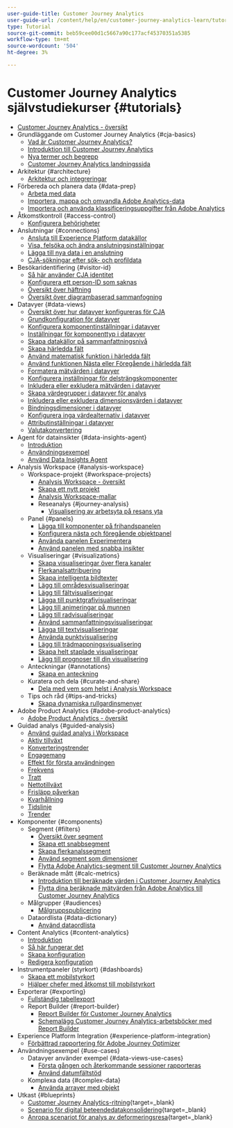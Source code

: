 ```yaml
---
user-guide-title: Customer Journey Analytics
user-guide-url: /content/help/en/customer-journey-analytics-learn/tutorials/overview.html
type: Tutorial
source-git-commit: beb59cee00d1c5667a90c177acf45370351a5385
workflow-type: tm+mt
source-wordcount: '504'
ht-degree: 3%

---
```



# Customer Journey Analytics självstudiekurser {#tutorials}

+ [Customer Journey Analytics - översikt](overview.md)
+ Grundläggande om Customer Journey Analytics {#cja-basics}
   + [Vad är Customer Journey Analytics?](cja-basics/what-is-customer-journey-analytics.md)
   + [Introduktion till Customer Journey Analytics](cja-basics/understanding-customer-journey-analytics.md)
   + [Nya termer och begrepp](cja-basics/new-terms-and-concepts-in-cja.md)
   + [Customer Journey Analytics landningssida](cja-basics/customer-journey-analytics-landing-page.md)
+ Arkitektur {#architecture}
   + [Arkitektur och integreringar](architecture/architecture-and-integrations-of-cja.md)
+ Förbereda och planera data {#data-prep}
   + [Arbeta med data](data-prep/working-with-data-in-cja.md)
   + [Importera, mappa och omvandla Adobe Analytics-data](data-prep/ingest-map-and-transform-adobe-analytics-data.md)
   + [Importera och använda klassificeringsuppgifter från Adobe Analytics](data-prep/ingest-and-use-analytics-classifications.md)
+ Åtkomstkontroll {#access-control}
   + [Konfigurera behörigheter](permissions/set-up-permissions.md)
+ Anslutningar {#connections}
   + [Ansluta till Experience Platform datakällor](connections/connecting-customer-journey-analytics-to-data-sources-in-platform.md)
   + [Visa, felsöka och ändra anslutningsinställningar](connections/connections-details-experience-in-cja.md)
   + [Lägga till nya data i en anslutning](connections/add-past-data-to-an-existing-connection-in-cja.md)
   + [CJA-sökningar efter sök- och profildata](connections/cja-lookup-data.md)
+ Besökaridentifiering {#visitor-id}
   + [Så här använder CJA identitet](visitor-id/understanding-how-customer-journey-analytics-uses-identity.md)
   + [Konfigurera ett person-ID som saknas](visitor-id/configure-missing-person-id.md)
   + [Översikt över häftning](visitor-id/overview-of-stitching.md)
   + [Översikt över diagrambaserad sammanfogning](visitor-id/graph-based-stitching-overview.md)
+ Datavyer {#data-views}
   + [Översikt över hur datavyer konfigureras för CJA](data-views/overview-of-configuring-data-views-for-cja.md)
   + [Grundkonfiguration för datavyer](data-views/basic-configuration-for-data-views.md)
   + [Konfigurera komponentinställningar i datavyer](data-views/configuring-component-settings-in-data-views.md)
   + [Inställningar för komponenttyp i datavyer](data-views/component-type-settings-in-data-views.md)
   + [Skapa datakällor på sammanfattningsnivå](data-views/create-summary-level-data-sources.md)
   + [Skapa härledda fält](data-views/derived-fields-in-cja.md)
   + [Använd matematisk funktion i härledda fält](data-views/use-the-math-function-in-derived-fields.md)
   + [Använd funktionen Nästa eller Föregående i härledda fält](data-views/use-the-next-previous-function-in-derived-fields.md)
   + [Formatera mätvärden i datavyer](data-views/formatting-metrics-in-data-views.md)
   + [Konfigurera inställningar för delsträngskomponenter](data-views/configure-substring-component-settings.md)
   + [Inkludera eller exkludera mätvärden i datavyer](data-views/include-or-exclude-metric-values-in-data-views.md)
   + [Skapa värdegrupper i datavyer för analys](data-views/creating-value-buckets-in-data-views-for-analysis.md)
   + [Inkludera eller exkludera dimensionsvärden i datavyer](data-views/include-or-exclude-dimension-values-in-data-views.md)
   + [Bindningsdimensioner i datavyer](data-views/binding-dimensions-in-data-views.md)
   + [Konfigurera inga värdealternativ i datavyer](data-views/configure-no-value-options-in-data-views.md)
   + [Attributinställningar i datavyer](data-views/attribution-settings-in-data-views.md)
   + [Valutakonvertering](data-views/currency-conversion.md)
+ Agent för datainsikter {#data-insights-agent}
   + [Introduktion](data-insights-agent/introduction-to-the-data-insights-agent.md)
   + [Användningsexempel](data-insights-agent/data-insights-agent-use-cases.md)
   + [Använd Data Insights Agent](data-insights-agent/use-the-data-insights-agent.md)
+ Analysis Workspace {#analysis-workspace}
   + Workspace-projekt {#workspace-projects}
      + [Analysis Workspace - översikt](analysis-workspace/workspace-projects/analysis-workspace-overview.md)
      + [Skapa ett nytt projekt](analysis-workspace/workspace-projects/build-a-new-project.md)
      + [Analysis Workspace-mallar](analysis-workspace/workspace-projects/analysis-workspace-templates.md)
      + Reseanalys {#journey-analysis}
         + [Visualisering av arbetsyta på resans yta](analysis-workspace/workspace-projects/journey-analysis/journey-canvas-viz.md)
   + Panel {#panels}
      + [Lägga till komponenter på frihandspanelen](analysis-workspace/panels/add-components-to-the-freeform-panel.md)
      + [Konfigurera nästa och föregående objektpanel](analysis-workspace/panels/configure-next-previous-item-panel.md)
      + [Använda panelen Experimentera](analysis-workspace/panels/use-the-experimentation-panel.md)
      + [Använd panelen med snabba insikter](analysis-workspace/panels/use-the-quick-insights-panel.md)
   + Visualiseringar {#visualizations}
      + [Skapa visualiseringar över flera kanaler](analysis-workspace/visualizations/creating-cross-channel-visualizations-in-customer-journey-analytics.md)
      + [Flerkanalsattribuering](analysis-workspace/visualizations/cross-channel-attribution-in-customer-journey-analytics.md)
      + [Skapa intelligenta bildtexter](analysis-workspace/visualizations/intelligent-captions.md)
      + [Lägg till områdesvisualiseringar](analysis-workspace/visualizations/add-area-visualizations.md)
      + [Lägg till fältvisualiseringar](analysis-workspace/visualizations/add-bar-visualizations.md)
      + [Lägga till punktgrafivisualiseringar](analysis-workspace/visualizations/add-bullet-graph-visualizations.md)
      + [Lägg till animeringar på munnen](analysis-workspace/visualizations/add-donut-visualizations.md)
      + [Lägg till radvisualiseringar](analysis-workspace/visualizations/add-line-visualizations.md)
      + [Använd sammanfattningsvisualiseringar](analysis-workspace/visualizations/use-summary-visualizations.md)
      + [Lägga till textvisualiseringar](analysis-workspace/visualizations/add-text-visualizations.md)
      + [Använda punktvisualisering](analysis-workspace/visualizations/use-scatterplot-visualizations.md)
      + [Lägg till trädmappningsvisualisering](analysis-workspace/visualizations/add-treemap-visualizations.md)
      + [Skapa helt staplade visualiseringar](analysis-workspace/visualizations/create-stacked-visualizations.md)
      + [Lägg till prognoser till din visualisering](analysis-workspace/visualizations/forecasting.md)
   + Anteckningar {#annotations}
      + [Skapa en anteckning](analysis-workspace/annotations/create-an-annotation.md)
   + Kuratera och dela {#curate-and-share}
      + [Dela med vem som helst i Analysis Workspace](analysis-workspace/curate-and-share/share-with-anyone-in-analysis-workspace.md)
   + Tips och råd {#tips-and-tricks}
      + [Skapa dynamiska rullgardinsmenyer](analysis-workspace/tips-and-tricks/dynamic-drop-downs.md)
+ Adobe Product Analytics {#adobe-product-analytics}
   + [Adobe Product Analytics - översikt](adobe-product-analytics/adobe-product-analytics-overview.md)
+ Guidad analys {#guided-analysis}
   + [Använd guidad analys i Workspace](guided-analysis/guided-analysis-in-workspace.md)
   + [Aktiv tillväxt](guided-analysis/active-growth.md)
   + [Konverteringstrender](guided-analysis/conversion-trends.md)
   + [Engagemang](guided-analysis/engagement.md)
   + [Effekt för första användningen](guided-analysis/first-use-impact.md)
   + [Frekvens](guided-analysis/frequency.md)
   + [Tratt](guided-analysis/funnel.md)
   + [Nettotillväxt](guided-analysis/net-growth.md)
   + [Frisläpp påverkan](guided-analysis/release-impact.md)
   + [Kvarhållning](guided-analysis/retention.md)
   + [Tidslinje](guided-analysis/timeline.md)
   + [Trender](guided-analysis/trends.md)
+ Komponenter {#components}
   + Segment {#filters}
      + [Översikt över segment](components/filters/introduction-to-filters-in-cja.md)
      + [Skapa ett snabbsegment](components/filters/create-a-quick-filter.md)
      + [Skapa flerkanalssegment](components/filters/creating-cross-channel-filters-in-customer-journey-analytics.md)
      + [Använd segment som dimensioner](components/filters/use-filters-as-dimensions.md)
      + [Flytta Adobe Analytics-segment till Customer Journey Analytics](components/filters/moving-adobe-analytics-segments-to-customer-journey-analytics.md)
   + Beräknade mått {#calc-metrics}
      + [Introduktion till beräknade värden i Customer Journey Analytics](components/calc-metrics/introduction-to-calculated-metrics-in-customer-journey-analytics.md)
      + [Flytta dina beräknade mätvärden från Adobe Analytics till Customer Journey Analytics](components/calc-metrics/moving-your-calculated-metrics-from-adobe-analytics-to-customer-journey-analytics.md)
   + Målgrupper {#audiences}
      + [Målgruppspublicering](components/audiences/audience-publishing-for-cja.md)
   + Dataordlista {#data-dictionary}
      + [Använd dataordlista](components/data-dictionary/use-data-dictionary.md)
+ Content Analytics {#content-analytics}
   + [Introduktion](content-analytics/introduction-to-content-analytics.md)
   + [Så här fungerar det](content-analytics/how-it-works.md)
   + [Skapa konfiguration](content-analytics/create-configuration.md)
   + [Redigera konfiguration](content-analytics/edit-configuration.md)
+ Instrumentpaneler (styrkort) {#dashboards}
   + [Skapa ett mobilstyrkort](dashboards/create-a-mobile-scorecard.md)
   + [Hjälper chefer med åtkomst till mobilstyrkort](dashboards/assist-executives-to-access-mobile-scorecards.md)
+ Exporterar {#exporting}
   + [Fullständig tabellexport](exporting/full-table-export.md)
   + Report Builder {#report-builder}
      + [Report Builder för Customer Journey Analytics](exporting/report-builder/report-builder-for-customer-journey-analytics.md)
      + [Schemalägg Customer Journey Analytics-arbetsböcker med Report Builder](exporting/report-builder/schedule-cja-workbooks-using-report-builder.md)
+ Experience Platform Integration {#experience-platform-integration}
   + [Förbättrad rapportering för Adobe Journey Optimizer](experience-platform-integration/enhanced-reporting-for-adobe-journey-optimizer.md)
+ Användningsexempel {#use-cases}
   + Datavyer använder exempel {#data-views-use-cases}
      + [Första gången och återkommande sessioner rapporteras](use-cases/data-views-use-cases/first-time-and-returning-sessions.md)
      + [Använd datumfältstöd](use-cases/data-views-use-cases/leverage-date-field-support.md)
   + Komplexa data {#complex-data}
      + [Använda arrayer med objekt](use-cases/complex-data/object-arrays-in-cja.md)
+ Utkast {#blueprints}
   + [Customer Journey Analytics-ritning](https://experienceleague.adobe.com/sv/docs/blueprints-learn/architecture/customer-journey-analytics/overview){target=_blank}
   + [Scenario för digital beteendedatakonsolidering](https://experienceleague.adobe.com/sv/docs/analytics-platform/using/cja-usecases/cross-channel/cross-channel){target=_blank}
   + [Anropa scenariot för analys av deformeringsresa](https://experienceleague.adobe.com/sv/docs/analytics-platform/using/cja-usecases/cross-channel/call-center){target=_blank}
